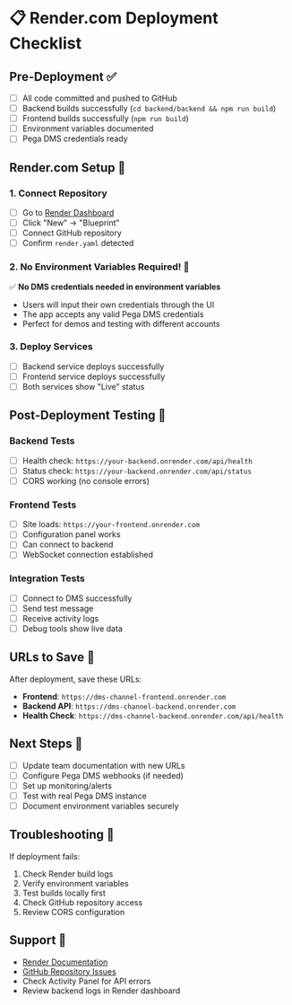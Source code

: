 # 📋 Render.com Deployment Checklist

## Pre-Deployment ✅

- [ ] All code committed and pushed to GitHub
- [ ] Backend builds successfully (`cd backend/backend && npm run build`)
- [ ] Frontend builds successfully (`npm run build`)
- [ ] Environment variables documented
- [ ] Pega DMS credentials ready

## Render.com Setup 🚀

### 1. Connect Repository
- [ ] Go to [Render Dashboard](https://dashboard.render.com)
- [ ] Click "New" → "Blueprint" 
- [ ] Connect GitHub repository
- [ ] Confirm `render.yaml` detected

### 2. No Environment Variables Required! 🎉
✅ **No DMS credentials needed in environment variables**
- Users will input their own credentials through the UI
- The app accepts any valid Pega DMS credentials
- Perfect for demos and testing with different accounts

### 3. Deploy Services
- [ ] Backend service deploys successfully
- [ ] Frontend service deploys successfully
- [ ] Both services show "Live" status

## Post-Deployment Testing 🧪

### Backend Tests
- [ ] Health check: `https://your-backend.onrender.com/api/health`
- [ ] Status check: `https://your-backend.onrender.com/api/status`
- [ ] CORS working (no console errors)

### Frontend Tests
- [ ] Site loads: `https://your-frontend.onrender.com`
- [ ] Configuration panel works
- [ ] Can connect to backend
- [ ] WebSocket connection established

### Integration Tests
- [ ] Connect to DMS successfully
- [ ] Send test message
- [ ] Receive activity logs
- [ ] Debug tools show live data

## URLs to Save 📝

After deployment, save these URLs:
- **Frontend**: `https://dms-channel-frontend.onrender.com`
- **Backend API**: `https://dms-channel-backend.onrender.com`
- **Health Check**: `https://dms-channel-backend.onrender.com/api/health`

## Next Steps 🎯

- [ ] Update team documentation with new URLs
- [ ] Configure Pega DMS webhooks (if needed)
- [ ] Set up monitoring/alerts
- [ ] Test with real Pega DMS instance
- [ ] Document environment variables securely

## Troubleshooting 🔧

If deployment fails:
1. Check Render build logs
2. Verify environment variables
3. Test builds locally first
4. Check GitHub repository access
5. Review CORS configuration

## Support 💬

- [Render Documentation](https://render.com/docs)
- [GitHub Repository Issues](https://github.com/your-repo/issues)
- Check Activity Panel for API errors
- Review backend logs in Render dashboard